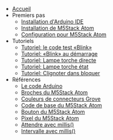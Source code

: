- [Accueil](/)
- Premiers pas
	- [Installation d'Arduino IDE](/arduino/ide/installation.md)
	- [Installation de M5Stack Atom](/m5stack/atom/installation.md)
	- [Configuration pour M5Stack Atom](/m5stack/atom/configuration.md)
- Tutoriels
	- [Tutoriel: le code test «Blink»](/m5stack/atom/tutoriel/blink.md)
	- [Tutoriel: «Blink» au démarrage](/m5stack/atom/tutoriel/blink_demarrage.md)
	- [Tutoriel: Lampe torche directe](/m5stack/atom/tutoriel/lampe-torche-directe.md)
	- [Tutoriel: Lampe torche état](/m5stack/atom/tutoriel/lampe-torche-etat.md)
	- [Tutoriel: Clignoter dans bloquer](/m5stack/atom/tutoriel/clignoter_sans_bloquer.md)
-  Références
	- [Le code Arduino](/arduino/code.md)
	- [Broches du M5Stack Atom](/m5stack/atom/broches.md)
	- [Couleurs de connecteurs Grove](/m5stack/atom/grove.md)
	- [Code de base du M5Stack Atom](/m5stack/atom/code-base.md)
	- [Bouton du M5Stack Atom](/m5stack/atom/bouton.md)
	- [Pixel du M5Stack Atom](/m5stack/atom/pixel.md)
	- [Attendre avec millis()](/arduino/millis_attendre.md)
	- [Intervalle avec millis()](/arduino/millis_intervalle.md)

